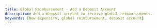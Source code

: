 ```yaml
---
title: Global Reimbursement - Add a Deposit Account
description: Add a deposit account to receive global reimbursements. 
keywords: [New Expensify, global reimbursement, deposit account]
---
```


<div id="new-expensify" markdown="1">


</div>
